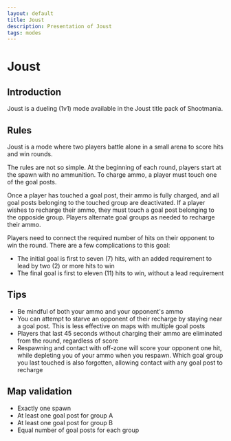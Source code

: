 ```yaml
---
layout: default
title: Joust
description: Presentation of Joust
tags: modes
---
```


# Joust

## Introduction

Joust is a dueling (1v1) mode available in the Joust title pack of Shootmania.

## Rules

Joust is a mode where two players battle alone in a small arena to score hits and win rounds.

The rules are not so simple. At the beginning of each round, players start at the spawn with no ammunition. To charge ammo, a player must touch one of the goal posts.

Once a player has touched a goal post, their ammo is fully charged, and all goal posts belonging to the touched group are deactivated. If a player wishes to recharge their ammo, they must touch a goal post belonging to the opposide group. Players alternate goal groups as needed to recharge their ammo.

Players need to connect the required number of hits on their opponent to win the round. There are a few complications to this goal:

* The initial goal is first to seven (7) hits, with an added requirement to lead by two (2) or more hits to win
* The final goal is first to eleven (11) hits to win, without a lead requirement

## Tips

* Be mindful of both your ammo and your opponent's ammo
* You can attempt to starve an opponent of their recharge by staying near a goal post. This is less effective on maps with multiple goal posts
* Players that last 45 seconds without charging their ammo are eliminated from the round, regardless of score
* Respawning and contact with off-zone will score your opponent one hit, while depleting you of your ammo when you respawn. Which goal group you last touched is also forgotten, allowing contact with any goal post to recharge

## Map validation

* Exactly one spawn
* At least one goal post for group A
* At least one goal post for group B
* Equal number of goal posts for each group
